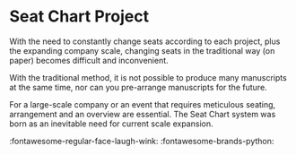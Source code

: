 # Seat Chart Project

With the need to constantly change seats according to each project, plus the expanding company scale, changing seats in the traditional way (on paper) becomes difficult and inconvenient.

With the traditional method, it is not possible to produce many manuscripts at the same time, nor can you pre-arrange manuscripts for the future.

For a large-scale company or an event that requires meticulous seating, arrangement and an overview are essential.
The Seat Chart system was born as an inevitable need for current scale expansion.

:fontawesome-regular-face-laugh-wink:
:fontawesome-brands-python: